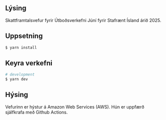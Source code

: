 ## Lýsing

Skattframtalsvefur fyrir Útboðsverkefni Júní fyrir Stafrænt Ísland árið 2025.

## Uppsetning

```bash
$ yarn install
```

## Keyra verkefni

```bash
# development
$ yarn dev
```

## Hýsing

Vefurinn er hýstur á Amazon Web Services (AWS). Hún er uppfærð sjálfkrafa með Github Actions.
